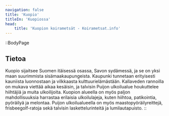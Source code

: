 ```yaml
---
navigation: false
title: 'Kuopio'
titleIn: 'Kuopiossa'
head:
    title: 'Kuopion koirametsät - Koirametsat.info'
---
```


::BodyPage
## Tietoa
Kuopio sijaitsee Suomen itäisessä osassa, Savon sydämessä, ja se on yksi maan suurimmista sisämaakaupungeista. Kaupunki tunnetaan erityisesti kauniista luonnostaan ja vilkkaasta kulttuurielämästään. 
Kallaveden rannoilla on mukava viettää aikaa kesäisin, ja talvisin Puijon ulkoilualue houkuttelee hiihtäjiä ja muita ulkoilijoita.
Kuopion alueella on myös paljon mahdollisuuksia harrastaa erilaisia ulkoilulajeja, kuten hiihtoa, patikointia, pyöräilyä ja melontaa. Puijon ulkoilualueella on myös maastopyöräilyreittejä, frisbeegolf-ratoja sekä talvisin laskettelurinteitä ja lumilautapuisto.
::